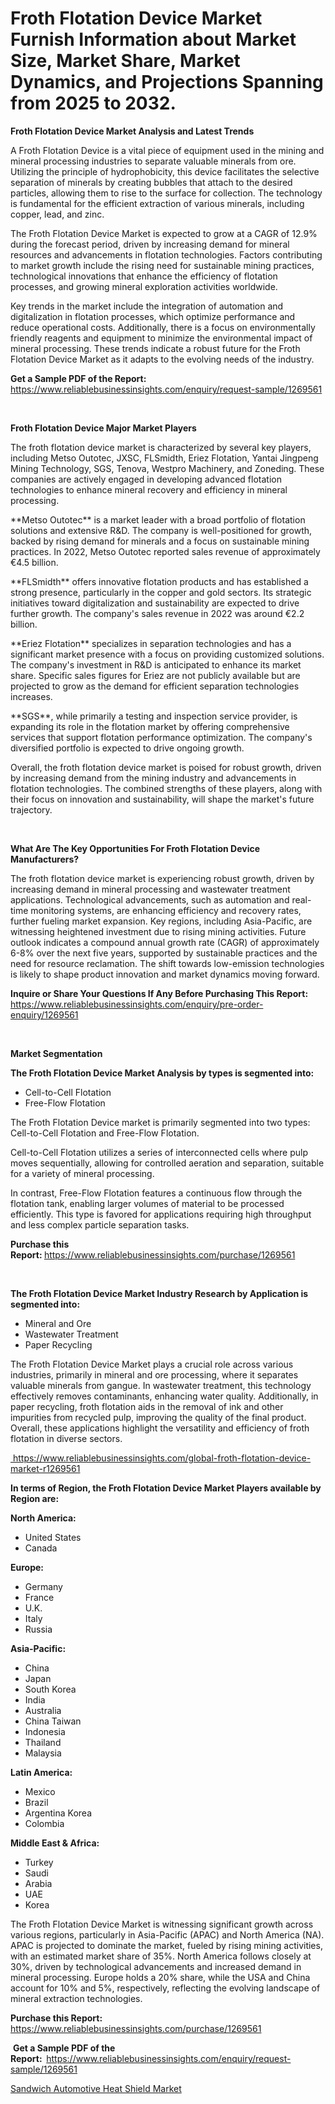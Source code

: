 <p><h1>Froth Flotation Device Market Furnish Information about Market Size, Market Share, Market Dynamics, and Projections Spanning from 2025 to 2032.</h1></p><p><strong>Froth Flotation Device Market Analysis and Latest Trends</strong></p>
<p><p>A Froth Flotation Device is a vital piece of equipment used in the mining and mineral processing industries to separate valuable minerals from ore. Utilizing the principle of hydrophobicity, this device facilitates the selective separation of minerals by creating bubbles that attach to the desired particles, allowing them to rise to the surface for collection. The technology is fundamental for the efficient extraction of various minerals, including copper, lead, and zinc.</p><p>The Froth Flotation Device Market is expected to grow at a CAGR of 12.9% during the forecast period, driven by increasing demand for mineral resources and advancements in flotation technologies. Factors contributing to market growth include the rising need for sustainable mining practices, technological innovations that enhance the efficiency of flotation processes, and growing mineral exploration activities worldwide.</p><p>Key trends in the market include the integration of automation and digitalization in flotation processes, which optimize performance and reduce operational costs. Additionally, there is a focus on environmentally friendly reagents and equipment to minimize the environmental impact of mineral processing. These trends indicate a robust future for the Froth Flotation Device Market as it adapts to the evolving needs of the industry.</p></p>
<p><strong>Get a Sample PDF of the Report:&nbsp;</strong> <a href="https://www.reliablebusinessinsights.com/enquiry/request-sample/1269561?utm_campaign=2789&utm_medium=2&utm_source=Github&utm_content=ia&utm_term=24032025&utm_id=froth-flotation-device">https://www.reliablebusinessinsights.com/enquiry/request-sample/1269561</a></p>
<p>&nbsp;</p>
<p><strong>Froth Flotation Device Major Market Players</strong></p>
<p><p>The froth flotation device market is characterized by several key players, including Metso Outotec, JXSC, FLSmidth, Eriez Flotation, Yantai Jingpeng Mining Technology, SGS, Tenova, Westpro Machinery, and Zoneding. These companies are actively engaged in developing advanced flotation technologies to enhance mineral recovery and efficiency in mineral processing.</p><p>**Metso Outotec** is a market leader with a broad portfolio of flotation solutions and extensive R&D. The company is well-positioned for growth, backed by rising demand for minerals and a focus on sustainable mining practices. In 2022, Metso Outotec reported sales revenue of approximately €4.5 billion.</p><p>**FLSmidth** offers innovative flotation products and has established a strong presence, particularly in the copper and gold sectors. Its strategic initiatives toward digitalization and sustainability are expected to drive further growth. The company's sales revenue in 2022 was around €2.2 billion.</p><p>**Eriez Flotation** specializes in separation technologies and has a significant market presence with a focus on providing customized solutions. The company's investment in R&D is anticipated to enhance its market share. Specific sales figures for Eriez are not publicly available but are projected to grow as the demand for efficient separation technologies increases.</p><p>**SGS**, while primarily a testing and inspection service provider, is expanding its role in the flotation market by offering comprehensive services that support flotation performance optimization. The company's diversified portfolio is expected to drive ongoing growth.</p><p>Overall, the froth flotation device market is poised for robust growth, driven by increasing demand from the mining industry and advancements in flotation technologies. The combined strengths of these players, along with their focus on innovation and sustainability, will shape the market's future trajectory.</p></p>
<p>&nbsp;</p>
<p><strong>What Are The Key Opportunities For Froth Flotation Device Manufacturers?</strong></p>
<p><p>The froth flotation device market is experiencing robust growth, driven by increasing demand in mineral processing and wastewater treatment applications. Technological advancements, such as automation and real-time monitoring systems, are enhancing efficiency and recovery rates, further fueling market expansion. Key regions, including Asia-Pacific, are witnessing heightened investment due to rising mining activities. Future outlook indicates a compound annual growth rate (CAGR) of approximately 6-8% over the next five years, supported by sustainable practices and the need for resource reclamation. The shift towards low-emission technologies is likely to shape product innovation and market dynamics moving forward.</p></p>
<p><strong>Inquire or Share Your Questions If Any Before Purchasing This Report:</strong> <a href="https://www.reliablebusinessinsights.com/enquiry/pre-order-enquiry/1269561?utm_campaign=2789&utm_medium=2&utm_source=Github&utm_content=ia&utm_term=24032025&utm_id=froth-flotation-device">https://www.reliablebusinessinsights.com/enquiry/pre-order-enquiry/1269561</a></p>
<p>&nbsp;</p>
<p><strong>Market Segmentation</strong></p>
<p><strong>The Froth Flotation Device Market Analysis by types is segmented into:</strong></p>
<p><ul><li>Cell-to-Cell Flotation</li><li>Free-Flow Flotation</li></ul></p>
<p><p>The Froth Flotation Device market is primarily segmented into two types: Cell-to-Cell Flotation and Free-Flow Flotation. </p><p>Cell-to-Cell Flotation utilizes a series of interconnected cells where pulp moves sequentially, allowing for controlled aeration and separation, suitable for a variety of mineral processing. </p><p>In contrast, Free-Flow Flotation features a continuous flow through the flotation tank, enabling larger volumes of material to be processed efficiently. This type is favored for applications requiring high throughput and less complex particle separation tasks.</p></p>
<p><strong>Purchase this Report:&nbsp;</strong><a href="https://www.reliablebusinessinsights.com/purchase/1269561?utm_campaign=2789&utm_medium=2&utm_source=Github&utm_content=ia&utm_term=24032025&utm_id=froth-flotation-device">https://www.reliablebusinessinsights.com/purchase/1269561</a></p>
<p>&nbsp;</p>
<p><strong>The Froth Flotation Device Market Industry Research by Application is segmented into:</strong></p>
<p><ul><li>Mineral and Ore</li><li>Wastewater Treatment</li><li>Paper Recycling</li></ul></p>
<p><p>The Froth Flotation Device Market plays a crucial role across various industries, primarily in mineral and ore processing, where it separates valuable minerals from gangue. In wastewater treatment, this technology effectively removes contaminants, enhancing water quality. Additionally, in paper recycling, froth flotation aids in the removal of ink and other impurities from recycled pulp, improving the quality of the final product. Overall, these applications highlight the versatility and efficiency of froth flotation in diverse sectors.</p></p>
<p><a href="https://www.reliablebusinessinsights.com/global-froth-flotation-device-market-r1269561?utm_campaign=2789&utm_medium=2&utm_source=Github&utm_content=ia&utm_term=24032025&utm_id=froth-flotation-device">&nbsp;https://www.reliablebusinessinsights.com/global-froth-flotation-device-market-r1269561</a></p>
<p><strong>In terms of Region, the Froth Flotation Device Market Players available by Region are:</strong></p>
<p>
    <p> <strong> North America: </strong>
        <ul>
            <li>United States</li>
            <li>Canada</li>
        </ul>
        </p> 
    <p> <strong> Europe: </strong>
        <ul>
            <li>Germany</li>
            <li>France</li>
            <li>U.K.</li>
            <li>Italy</li>
            <li>Russia</li>
        </ul>
        </p> 
    <p> <strong> Asia-Pacific: </strong>
        <ul>
            <li>China</li>
            <li>Japan</li>
            <li>South Korea</li>
            <li>India</li>
            <li>Australia</li>
            <li>China Taiwan</li>
            <li>Indonesia</li>
            <li>Thailand</li>
            <li>Malaysia</li>
        </ul>
        </p> 
    <p> <strong> Latin America: </strong>
        <ul>
            <li>Mexico</li>
            <li>Brazil</li>
            <li>Argentina Korea</li>
            <li>Colombia</li>
        </ul>
        </p> 
    <p> <strong> Middle East & Africa: </strong>
        <ul>
            <li>Turkey</li>
            <li>Saudi</li>
            <li>Arabia</li>
            <li>UAE</li>
            <li>Korea</li>
        </ul>
    </p>
    </p>
<p><p>The Froth Flotation Device Market is witnessing significant growth across various regions, particularly in Asia-Pacific (APAC) and North America (NA). APAC is projected to dominate the market, fueled by rising mining activities, with an estimated market share of 35%. North America follows closely at 30%, driven by technological advancements and increased demand in mineral processing. Europe holds a 20% share, while the USA and China account for 10% and 5%, respectively, reflecting the evolving landscape of mineral extraction technologies.</p></p>
<p><strong>Purchase this Report: </strong><a href="https://www.reliablebusinessinsights.com/purchase/1269561?utm_campaign=2789&utm_medium=2&utm_source=Github&utm_content=ia&utm_term=24032025&utm_id=froth-flotation-device">https://www.reliablebusinessinsights.com/purchase/1269561</a></p>
<p>&nbsp;<strong>Get a Sample PDF of the Report:&nbsp;&nbsp;</strong><a href="https://www.reliablebusinessinsights.com/enquiry/request-sample/1269561?utm_campaign=2789&utm_medium=2&utm_source=Github&utm_content=ia&utm_term=24032025&utm_id=froth-flotation-device">https://www.reliablebusinessinsights.com/enquiry/request-sample/1269561</a></p>
<p><strong></strong></p>
<p><p><a href="https://github.com/sapsaidamary/Market-Research-Report-List-1/blob/main/sandwich-automotive-heat-shield-market.md?utm_campaign=2789&utm_medium=2&utm_source=Github&utm_content=ia&utm_term=24032025&utm_id=froth-flotation-device">Sandwich Automotive Heat Shield Market</a></p></p>